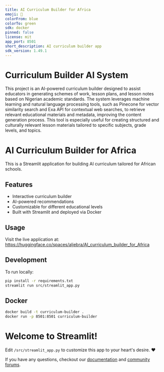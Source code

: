 ```yaml
---
title: AI Curriculum Builder for Africa
emoji: 🦀
colorFrom: blue
colorTo: green
sdk: docker
pinned: false
license: mit
app_port: 8501
short_description: AI curriculum builder app
sdk_version: 1.49.1
---
```


# Curriculum Builder AI System

This project is an AI-powered curriculum builder designed to assist educators in generating schemes of work, lesson plans, and lesson notes based on Nigerian academic standards. The system leverages machine learning and natural language processing tools, such as Pinecone for vector similarity search and Exa API for contextual web searches, to retrieve relevant educational materials and metadata, improving the content generation process. This tool is especially useful for creating structured and culturally relevant lesson materials tailored to specific subjects, grade levels, and topics.


# AI Curriculum Builder for Africa

This is a Streamlit application for building AI curriculum tailored for African schools.

## Features

- Interactive curriculum builder
- AI-powered recommendations
- Customizable for different educational levels
- Built with Streamlit and deployed via Docker

## Usage

Visit the live application at: https://huggingface.co/spaces/aljebra/AI_curriculum_builder_for_Africa

## Development

To run locally:

```bash
pip install -r requirements.txt
streamlit run src/streamlit_app.py
```

## Docker


```bash
docker build -t curriculum-builder .
docker run -p 8501:8501 curriculum-builder
```

# Welcome to Streamlit!

Edit `/src/streamlit_app.py` to customize this app to your heart's desire. :heart:

If you have any questions, checkout our [documentation](https://docs.streamlit.io) and [community
forums](https://discuss.streamlit.io).
